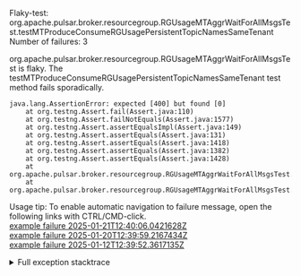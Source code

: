         
Flaky-test: org.apache.pulsar.broker.resourcegroup.RGUsageMTAggrWaitForAllMsgsTest.testMTProduceConsumeRGUsagePersistentTopicNamesSameTenant
Number of failures: 3

org.apache.pulsar.broker.resourcegroup.RGUsageMTAggrWaitForAllMsgsTest is flaky. The testMTProduceConsumeRGUsagePersistentTopicNamesSameTenant test method fails sporadically.

```
java.lang.AssertionError: expected [400] but found [0]
	at org.testng.Assert.fail(Assert.java:110)
	at org.testng.Assert.failNotEquals(Assert.java:1577)
	at org.testng.Assert.assertEqualsImpl(Assert.java:149)
	at org.testng.Assert.assertEquals(Assert.java:131)
	at org.testng.Assert.assertEquals(Assert.java:1418)
	at org.testng.Assert.assertEquals(Assert.java:1382)
	at org.testng.Assert.assertEquals(Assert.java:1428)
	at org.apache.pulsar.broker.resourcegroup.RGUsageMTAggrWaitForAllMsgsTest.testProduceConsumeUsageOnRG(RGUsageMTAggrWaitForAllMsgsTest.java:463)
	at org.apache.pulsar.broker.resourcegroup.RGUsageMTAggrWaitForAllMsgsTest.testMTProduceConsumeRGUsagePersistentTopicNamesSameTenant(RGUsageMTAggrWaitForAllMsgsTest.java:98)
```

Usage tip: To enable automatic navigation to failure message, open the following links with CTRL/CMD-click.  
[example failure 2025-01-21T12:40:06.0421628Z](https://github.com/apache/pulsar/actions/runs/12886647268/job/35927699328#step:9:2745)  
[example failure 2025-01-20T12:39:59.2167434Z](https://github.com/apache/pulsar/actions/runs/12867714158/job/35872945899#step:9:2745)  
[example failure 2025-01-12T12:39:52.3617135Z](https://github.com/apache/pulsar/actions/runs/12733345469/job/35489621782#step:9:2703)  


<details>
<summary>Full exception stacktrace</summary>
<code><pre>
java.lang.AssertionError: expected [400] but found [0]
	at org.testng.Assert.fail(Assert.java:110)
	at org.testng.Assert.failNotEquals(Assert.java:1577)
	at org.testng.Assert.assertEqualsImpl(Assert.java:149)
	at org.testng.Assert.assertEquals(Assert.java:131)
	at org.testng.Assert.assertEquals(Assert.java:1418)
	at org.testng.Assert.assertEquals(Assert.java:1382)
	at org.testng.Assert.assertEquals(Assert.java:1428)
	at org.apache.pulsar.broker.resourcegroup.RGUsageMTAggrWaitForAllMsgsTest.testProduceConsumeUsageOnRG(RGUsageMTAggrWaitForAllMsgsTest.java:463)
	at org.apache.pulsar.broker.resourcegroup.RGUsageMTAggrWaitForAllMsgsTest.testMTProduceConsumeRGUsagePersistentTopicNamesSameTenant(RGUsageMTAggrWaitForAllMsgsTest.java:98)
	at java.base/jdk.internal.reflect.NativeMethodAccessorImpl.invoke0(Native Method)
	at java.base/jdk.internal.reflect.NativeMethodAccessorImpl.invoke(NativeMethodAccessorImpl.java:77)
	at java.base/jdk.internal.reflect.DelegatingMethodAccessorImpl.invoke(DelegatingMethodAccessorImpl.java:43)
	at java.base/java.lang.reflect.Method.invoke(Method.java:569)
	at org.testng.internal.invokers.MethodInvocationHelper.invokeMethod(MethodInvocationHelper.java:139)
	at org.testng.internal.invokers.InvokeMethodRunnable.runOne(InvokeMethodRunnable.java:47)
	at org.testng.internal.invokers.InvokeMethodRunnable.call(InvokeMethodRunnable.java:76)
	at org.testng.internal.invokers.InvokeMethodRunnable.call(InvokeMethodRunnable.java:11)
	at java.base/java.util.concurrent.FutureTask.run(FutureTask.java:264)
	at java.base/java.util.concurrent.ThreadPoolExecutor.runWorker(ThreadPoolExecutor.java:1136)
	at java.base/java.util.concurrent.ThreadPoolExecutor$Worker.run(ThreadPoolExecutor.java:635)
	at java.base/java.lang.Thread.run(Thread.java:840)

</pre></code>
</details>

